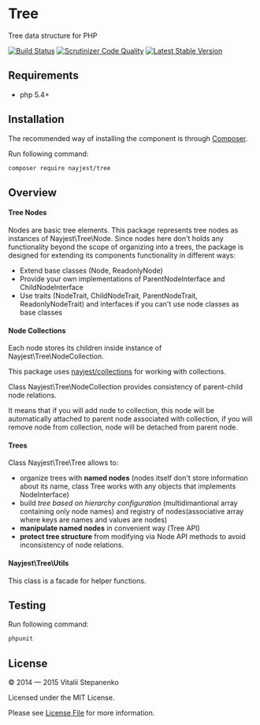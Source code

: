 Tree
====

Tree data structure for PHP

[![Build Status](https://travis-ci.org/Nayjest/Tree.svg)](https://travis-ci.org/Nayjest/Tree)
[![Scrutinizer Code Quality](https://scrutinizer-ci.com/g/Nayjest/Tree/badges/quality-score.png?b=master)](https://scrutinizer-ci.com/g/Nayjest/Tree/?branch=master)
[![Latest Stable Version](https://poser.pugx.org/nayjest/tree/v/stable)](https://packagist.org/packages/nayjest/tree) 


## Requirements

* php 5.4+  

## Installation

The recommended way of installing the component is through [Composer](https://getcomposer.org).

Run following command:

```bash
composer require nayjest/tree
```

## Overview

#### Tree Nodes

Nodes are basic tree elements.
This package represents tree nodes as instances of Nayjest\Tree\Node.
Since nodes here don't holds any functionality beyond the scope of organizing into a trees, the package is designed for extending its components functionality in different ways:
- Extend base classes (Node, ReadonlyNode)
- Provide your own implementations of ParentNodeInterface and ChildNodeInterface
- Use traits (NodeTrait, ChildNodeTrait, ParentNodeTrait, ReadonlyNodeTrait) and interfaces if you can't use node classes as base classes

#### Node Collections

Each node stores its children inside instance of Nayjest\Tree\NodeCollection.

This package uses [nayjest/collections](https://github.com/Nayjest/Collection) for working with collections.

Class Nayjest\Tree\NodeCollection provides consistency of parent-child node relations. 

It means that if you will add node to collection, this node will be automatically attached to parent node associated with collection, if you will remove node from collection, node will be detached from parent node. 

#### Trees
Class Nayjest\Tree\Tree allows to:
- organize trees with **named nodes** (nodes itself don't store information about its name, class Tree works with any objects that implements NodeInterface)
- build *tree based on hierarchy configuration* (multidimantional array containing only node names) and registry of nodes(associative array where keys are names and values are nodes)
- **manipulate named nodes** in convenient way (Tree API)
- **protect tree structure** from modifying via Node API methods to avoid inconsistency of node relations.

#### Nayjest\Tree\Utils
This class is a facade for helper functions.

## Testing

Run following command:

```bash
phpunit
```

## License

© 2014 — 2015 Vitalii Stepanenko

Licensed under the MIT License.

Please see [License File](LICENSE) for more information.
